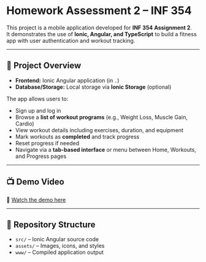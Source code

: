 # Homework Assessment 2 – INF 354

This project is a mobile application developed for **INF 354 Assignment 2**.  
It demonstrates the use of **Ionic, Angular, and TypeScript** to build a fitness app with user authentication and workout tracking.

---

## 📌 Project Overview

- **Frontend:** Ionic Angular application (in `.`)  
- **Database/Storage:** Local storage via **Ionic Storage** (optional)  

The app allows users to:  
- Sign up and log in  
- Browse a **list of workout programs** (e.g., Weight Loss, Muscle Gain, Cardio)  
- View workout details including exercises, duration, and equipment  
- Mark workouts as **completed** and track progress  
- Reset progress if needed  
- Navigate via a **tab-based interface** or menu between Home, Workouts, and Progress pages  

---

## 📺 Demo Video  

🎥 [Watch the demo here](https://drive.google.com/file/d/1V0Cqv2l0zhyBoE4IE0iTsfK0UfveVTrL/view?usp=sharing)  

---

## 📂 Repository Structure

- `src/` – Ionic Angular source code  
- `assets/` – Images, icons, and styles  
- `www/` – Compiled application output  
